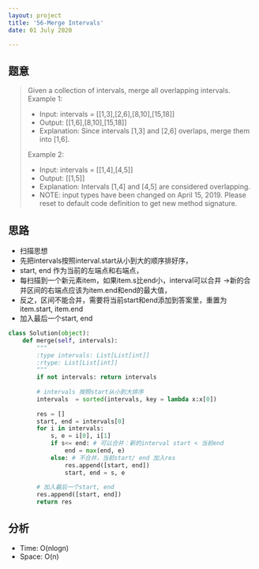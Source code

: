 ```yaml
---
layout: project
title: '56-Merge Intervals'
date: 01 July 2020

---
```

## 题意
> Given a collection of intervals, merge all overlapping intervals.
> Example 1:
> - Input: intervals = [[1,3],[2,6],[8,10],[15,18]]
> - Output: [[1,6],[8,10],[15,18]]
> - Explanation: Since intervals [1,3] and [2,6] overlaps, merge them into [1,6].
> 
> Example 2:
> - Input: intervals = [[1,4],[4,5]]
> - Output: [[1,5]]
> - Explanation: Intervals [1,4] and [4,5] are considered overlapping.
> - NOTE: input types have been changed on April 15, 2019. Please reset to default code definition to get new method signature.


## 思路
- 扫描思想
- 先把intervals按照interval.start从小到大的顺序排好序，
- start, end 作为当前的左端点和右端点，
- 每扫描到一个新元素item，如果item.s比end小，interval可以合并 ->新的合并区间的右端点应该为item.end和end的最大值，
- 反之，区间不能合并，需要将当前start和end添加到答案里，重置为item.start, item.end
- 加入最后一个start, end

~~~python
class Solution(object):
    def merge(self, intervals):
        """
        :type intervals: List[List[int]]
        :rtype: List[List[int]]
        """
        if not intervals: return intervals
        
        # intervals 按照start从小到大排序
        intervals  = sorted(intervals, key = lambda x:x[0])
        
        res = []
        start, end = intervals[0]
        for i in intervals:
            s, e = i[0], i[1]
            if s<= end: # 可以合并：新的interval start < 当前end 
                end = max(end, e)
            else: # 不合并，当前start/ end 加入res
                res.append([start, end]) 
                start, end = s, e
        
        # 加入最后一个start, end
        res.append([start, end])
        return res
~~~

## 分析
- Time: O(nlogn)
- Space: O(n)
